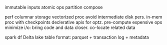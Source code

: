 ---
---
immutable inputs
atomic ops
partition
compose

perf
columnar storage
vectorized proc
avoid intermediate disk pers. in-mem proc with checkpoints
declerative apis for optz.
pre-compute expensive ops
minimize i/o: bring code and data closer. co-locate related data

spark
df
Delta lake table format: parquet + transaction log + metadata
